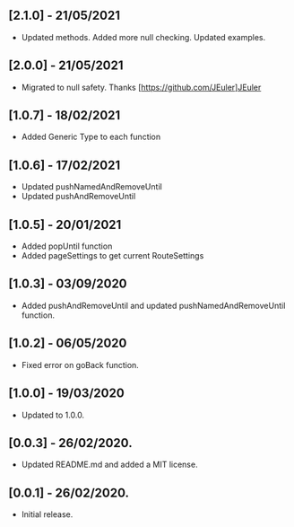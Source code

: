 ## [2.1.0] - 21/05/2021
* Updated methods. Added more null checking. Updated examples.

## [2.0.0] - 21/05/2021
* Migrated to null safety. Thanks [https://github.com/JEuler]JEuler

## [1.0.7] - 18/02/2021
* Added Generic Type to each function

## [1.0.6] - 17/02/2021
* Updated pushNamedAndRemoveUntil
* Updated pushAndRemoveUntil
## [1.0.5] - 20/01/2021

* Added popUntil function
* Added pageSettings to get current RouteSettings
## [1.0.3] - 03/09/2020

* Added pushAndRemoveUntil and updated pushNamedAndRemoveUntil function.

## [1.0.2] - 06/05/2020

* Fixed error on goBack function.

## [1.0.0] - 19/03/2020

* Updated to 1.0.0.

## [0.0.3] - 26/02/2020.

* Updated README.md and added a MIT license.

## [0.0.1] - 26/02/2020.

* Initial release.

